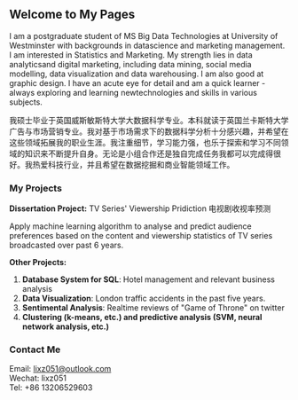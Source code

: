 ## Welcome to My Pages

I am a postgraduate student of MS Big Data Technologies at University of Westminster with backgrounds in datascience and marketing management. I am interested in Statistics and Marketing. My strength lies in data analyticsand digital marketing, including data mining, social media modelling, data visualization and data warehousing. I am also good at graphic design. I have an acute eye for detail and am a quick learner - always exploring and learning newtechnologies and skills in various subjects.

我硕士毕业于英国威斯敏斯特大学大数据科学专业。本科就读于英国兰卡斯特大学广告与市场营销专业。我对基于市场需求下的数据科学分析十分感兴趣，并希望在这些领域拓展我的职业生涯。我注重细节，学习能力强，也乐于探索和学习不同领域的知识来不断提升自身。无论是小组合作还是独自完成任务我都可以完成得很好。我热爱科技行业，并且希望在数据挖掘和商业智能领域工作。

### My Projects

**Dissertation Project:** TV Series' Viewership Pridiction 电视剧收视率预测 

Apply machine learning algorithm to analyse and predict audience preferences based on the content and viewership statistics of TV series broadcasted over past 6 years.  

**Other Projects:**
1. **Database System for SQL**: Hotel management and relevant business analysis
2. **Data Visualization**: London traffic accidents in the past five years.
3. **Sentimental Analysis**: Realtime reviews of "Game of Throne" on twitter
4. **Clustering (k-means, etc.) and predictive analysis (SVM, neural network analysis, etc.)**

### Contact Me

Email: lixz051@outlook.com  
Wechat: lixz051  
Tel: +86 13206529603
